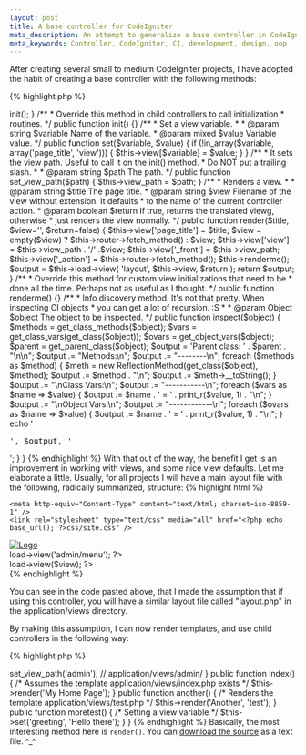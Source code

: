 ```yaml
---
layout: post
title: A base controller for CodeIgniter
meta_description: An attempt to generalize a base controller in CodeIgniter.
meta_keywords: Controller, CodeIgniter, CI, development, design, oop
---
```

After creating several small to medium CodeIgniter projects, I have adopted the habit of creating a base controller with the following methods:

{% highlight php %}
<?php
class MY_Controller extends Controller {
    
    private $view = array();

    private $view_path = '';

    public function __construct() {
        parent::__construct();
        $this->init();
    }

    /**
     * Override this method in child controllers to call initialization 
     * routines.
     */
    public function init() {}

    /**
     * Set a view variable.
     *
     * @param string $variable Name of the variable.
     * @param mixed $value Variable value.
     */
    public function set($variable, $value) {
        if (!in_array($variable, array('page_title', 'view'))) {
            $this->view[$variable] = $value;
        }
    }

    /**
     * It sets the view path. Useful to call it on the init() method.
     * Do NOT put a trailing slash.
     *
     * @param string $path The path.
     */
    public function set_view_path($path) {
        $this->view_path = $path;
    }

    /**
     * Renders a view. 
     *
     * @param string $title The page title.
     * @param string $view Filename of the view without extension. It defaults
     *                     to the name of the current controller action.
     * @param boolean $return If true, returns the translated viewg, otherwise
     *                        just renders the view normally.
     */
    public function render($title, $view='', $return=false) {
        $this->view['page_title'] = $title;

        $view = empty($view) ? $this->router->fetch_method() : $view;
        $this->view['view'] = $this->view_path . '/' .$view;

        $this->view['_front']  = $this->view_path;
        $this->view['_action'] = $this->router->fetch_method();
        
        $this->renderme();

        $output = $this->load->view(
            'layout', $this->view, $return
        );

        return $output;
    }

    /**
     * Override this method for custom view initializations that need to be
     * done all the time. Perhaps not as useful as I thought.
     */
    public function renderme() {}

    /**
     * Info discovery method.  It's not that pretty. When inspecting CI objects
     * you can get a lot of recursion. :S
     *
     * @param Object $object The object to be inspected.
     */
    public function inspect($object) {
        $methods = get_class_methods($object);
        $vars    = get_class_vars(get_class($object));
        $ovars   = get_object_vars($object);
        $parent  = get_parent_class($object);

        $output  = 'Parent class: ' . $parent . "\n\n";
        $output .= "Methods:\n";
        $output .= "--------\n";
        foreach ($methods as $method) {
            $meth = new ReflectionMethod(get_class($object), $method);
            $output .= $method . "\n";
            $output .= $meth->__toString();
        }

        $output .= "\nClass Vars:\n";
        $output .= "-----------\n";
        foreach ($vars as $name => $value) {
            $output .= $name . ' = ' . print_r($value, 1) . "\n";
        }

        $output .= "\nObject Vars:\n";
        $output .= "------------\n";
        foreach ($ovars as $name => $value) {
            $output .= $name . ' = ' . print_r($value, 1) . "\n";
        }

        echo '<pre>', $output, '</pre>';
    }
}
{% endhighlight %}

With that out of the way, the benefit I get is an improvement in working with views, and some nice view defaults. Let me elaborate a little. 

Usually, for all projects I will have a main layout file with the following, radically summarized, structure:

{% highlight html %}
<html>
<head>
	<title><?php echo $page_title; ?> :: <?php echo $this->config->item('site_name'); ?></title>
	<meta http-equiv="Content-Type" content="text/html; charset=iso-8859-1" />
	<link rel="stylesheet" type="text/css" media="all" href="<?php echo base_url(); ?>css/site.css" />
</head>
<body>
<div id="wrap">
    <div id="header">
        <a href="<?php echo base_url(); ?>"><img src="<?php echo base_url(); ?>i/logo.jpg" alt="Logo" /></a>
    </div>
    <?php if ($_front == 'admin'): ?>
        <?php echo $this->load->view('admin/menu'); ?>
    <?php endif; ?>
    <div id="content">
        <?php $this->load->view($view); ?>
    </div>
    <div id="footer">
        <img src="<?php echo base_url(); ?>i/footer.gif" alt="" />
    </div>
</div>
</body>
</html>
{% endhighlight %}

You can see in the code pasted above, that I made the assumption that if using this controller, you will have a similar layout file called "layout.php" in the application/views directory.

By making this assumption, I can now render templates, and use child controllers in the following way:

{% highlight php %}
<?php

class Test extends MY_Controller {

    public function init() {
        /* Load authentication? Start sessions? */

        /* Setting the view path could be useful for specific controllers */
        $this->set_view_path('admin'); // application/views/admin/
    }

    public function index() {
        /* Assumes the template application/views/index.php exists */
        $this->render('My Home Page');
    }

    public function another() {
        /* Renders the template application/views/test.php */
        $this->render('Another', 'test');
    }

    public function moretest() {
        /* Setting a view variable */
        $this->set('greeting', 'Hello there');
    }
}

{% endhighlight %}

Basically, the most interesting method here is <code>render()</code>. You can <a href="/downloads/MY_Controller.txt">download the source</a> as a text file. ^_^
